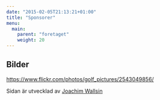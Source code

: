 ```yaml
---
date: "2015-02-05T21:13:21+01:00"
title: "Sponsorer"
menu:
  main:
    parent: "foretaget"
    weight: 20
---
```

## Bilder
 https://www.flickr.com/photos/golf_pictures/2543049856/

Sidan är utvecklad av <a href="http://wallsin.com">Joachim Wallsin</a>
